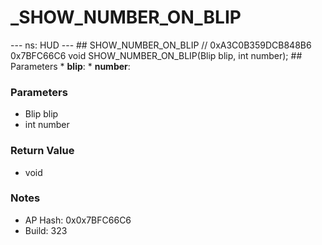 # _SHOW_NUMBER_ON_BLIP

--- ns: HUD --- ## SHOW_NUMBER_ON_BLIP  // 0xA3C0B359DCB848B6 0x7BFC66C6 void SHOW_NUMBER_ON_BLIP(Blip blip, int number);   ## Parameters * **blip**: * **number**:

### Parameters
* Blip blip
* int number

### Return Value
* void

### Notes
* AP Hash: 0x0x7BFC66C6
* Build: 323

